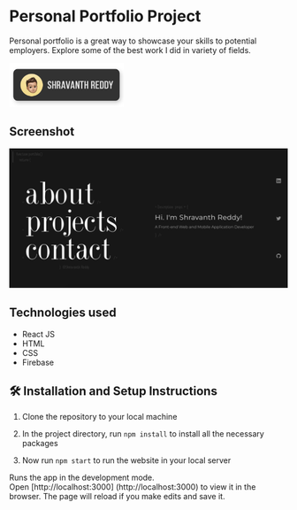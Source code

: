 # Personal Portfolio Project

Personal portfolio is a great way to showcase your skills to potential employers. Explore some of the best work I did in variety of fields. 

<a href="https://shravanthreddy.me">
    <img alt="Portfolio site link"
        height="80"
        src="/Readme/shravanth-badge.png" />
</a>

## Screenshot

<img src="/Readme/portfolio-site.png"><img/>

## Technologies used
- React JS
- HTML
- CSS
- Firebase

## 🛠 Installation and Setup Instructions

1. Clone the repository to your local machine

2. In the project directory, run `npm install` to install all the necessary packages

3. Now run `npm start` to run the website in your local server

Runs the app in the development mode.\
Open [http://localhost:3000] (http://localhost:3000) to view it in the browser.
The page will reload if you make edits and save it.
